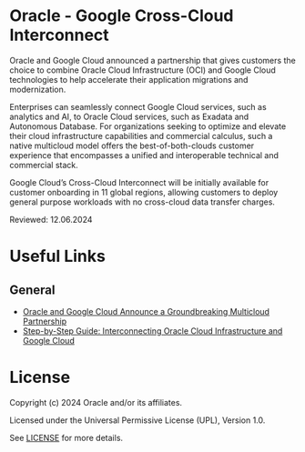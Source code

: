 # Oracle - Google Cross-Cloud Interconnect

Oracle and Google Cloud announced a partnership that gives customers the choice to combine Oracle Cloud Infrastructure (OCI) and Google Cloud technologies to help accelerate their application migrations and modernization. 

Enterprises can seamlessly connect Google Cloud services, such as analytics and AI, to Oracle Cloud services, such as Exadata and Autonomous Database. For organizations seeking to optimize and elevate their cloud infrastructure capabilities and commercial calculus, such a native multicloud model offers the best-of-both-clouds customer experience that encompasses a unified and interoperable technical and commercial stack.

Google Cloud’s Cross-Cloud Interconnect will be initially available for customer onboarding in 11 global regions, allowing customers to deploy general purpose workloads with no cross-cloud data transfer charges.
 
Reviewed: 12.06.2024
 
# Useful Links

## General

- [Oracle and Google Cloud Announce a Groundbreaking Multicloud Partnership](https://www.oracle.com/news/announcement/oracle-and-google-cloud-announce-groundbreaking-multicloud-partnership-2024-06-11/)
- [Step-by-Step Guide: Interconnecting Oracle Cloud Infrastructure and Google Cloud ](https://blogs.oracle.com/cloud-infrastructure/post/interconnecting-oci-google-cloud)


# License
 
Copyright (c) 2024 Oracle and/or its affiliates.
 
Licensed under the Universal Permissive License (UPL), Version 1.0.
 
See [LICENSE](https://github.com/oracle-devrel/technology-engineering/blob/main/LICENSE) for more details.
